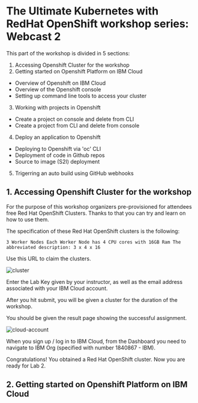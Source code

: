 # The Ultimate Kubernetes with RedHat OpenShift workshop series: Webcast 2

This part of the workshop is divided in 5 sections:

1. Accessing Openshift Cluster for the workshop
2. Getting started on Openshift Platform on IBM Cloud
- Overview of Openshift on IBM Cloud
- Overview of the Openshift console
- Setting up command line tools to access your cluster
3. Working with projects in Openshift
- Create a project on console and delete from CLI
- Create a project from CLI and delete from console
4. Deploy an application to Openshift
- Deploying to Openshift via 'oc' CLI
- Deployment of code in Github repos
- Source to image (S2I) deployment
5. Trigerring an auto build using GitHub webhooks

## 1. Accessing Openshift Cluster for the workshop

For the purpose of this workshop organizers pre-provisioned for attendees free Red Hat OpenShift Clusters. Thanks to that you can try and learn on how to use them.

The specification of these Red Hat OpenShift clusters is the following:

`3 Worker Nodes
Each Worker Node has 4 CPU cores with 16GB Ram
The abbreviated description:
3 x 4 x 16`

Use this URL to claim the clusters.

![cluster](images/url.jpg)

Enter the Lab Key given by your instructor, as well as the email address associated with your IBM Cloud account.

After you hit submit, you will be given a cluster for the duration of the workshop.

You should be given the result page showing the successful assignment.

![cloud-account](images/cloud.jpg)

When you sign up / log in to IBM Cloud, from the Dashboard you need to navigate to IBM Org (specified with number 1840867 - IBM).

Congratulations! You obtained a Red Hat OpenShift cluster. Now you are ready for Lab 2.

## 2. Getting started on Openshift Platform on IBM Cloud





